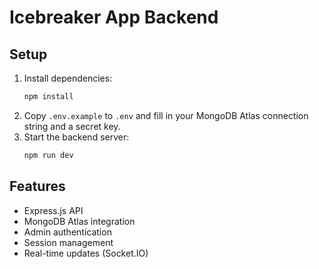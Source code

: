 # Icebreaker App Backend

## Setup

1. Install dependencies:
   ```bash
   npm install
   ```
2. Copy `.env.example` to `.env` and fill in your MongoDB Atlas connection string and a secret key.
3. Start the backend server:
   ```bash
   npm run dev
   ```

## Features
- Express.js API
- MongoDB Atlas integration
- Admin authentication
- Session management
- Real-time updates (Socket.IO)
